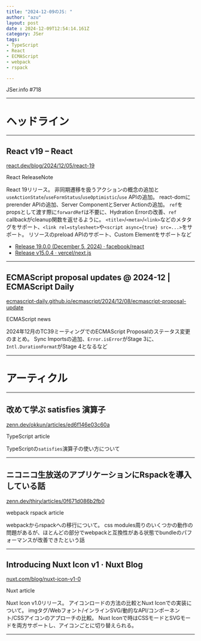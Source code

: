 ```yaml
---
title: "2024-12-09のJS: "
author: "azu"
layout: post
date : 2024-12-09T12:54:14.161Z
category: JSer
tags:
- TypeScript
- React
- ECMAScript
- webpack
- rspack

---
```


JSer.info #718

----

<h1 class="site-genre">ヘッドライン</h1>

----

## React v19 – React
[react.dev/blog/2024/12/05/react-19](https://react.dev/blog/2024/12/05/react-19 "React v19 – React")
<p class="jser-tags jser-tag-icon"><span class="jser-tag">React</span> <span class="jser-tag">ReleaseNote</span></p>

React 19リリース。
非同期遷移を扱うアクションの概念の追加と`useActionState`/`useFormStatus`/`useOptimistic`/`use` APIの追加。
react-domにprerender APIの追加、Server ComponentとServer Actionの追加。
`ref`をpropsとして渡す際に`forwardRef`は不要に、Hydration Errorの改善、`ref` callbackがcleanup関数を返せるように。
`<title>`/`<meta>`/`<link>`などのメタタグをサポート、`<link rel=stylesheet>`や`<script async={true} src=...>`をサポート。
リソースのpreload APIのサポート、Custom Elementをサポートなど

- [Release 19.0.0 (December 5, 2024) · facebook/react](https://github.com/facebook/react/releases/tag/v19.0.0 "Release 19.0.0 (December 5, 2024) · facebook/react")
- [Release v15.0.4 · vercel/next.js](https://github.com/vercel/next.js/releases/tag/v15.0.4 "Release v15.0.4 · vercel/next.js")

----

## ECMAScript proposal updates @ 2024-12 | ECMAScript Daily
[ecmascript-daily.github.io/ecmascript/2024/12/08/ecmascript-proposal-update](https://ecmascript-daily.github.io/ecmascript/2024/12/08/ecmascript-proposal-update "ECMAScript proposal updates @ 2024-12 | ECMAScript Daily")
<p class="jser-tags jser-tag-icon"><span class="jser-tag">ECMAScript</span> <span class="jser-tag">news</span></p>

2024年12月のTC39ミーティングでのECMAScript Proposalのステータス変更のまとめ。
Sync Importsの追加、`Error.isError`がStage 3に、`Intl.DurationFormat`がStage 4となるなど


----
<h1 class="site-genre">アーティクル</h1>

----

## 改めて学ぶ satisfies 演算子
[zenn.dev/okkun/articles/ed6f146e03c60a](https://zenn.dev/okkun/articles/ed6f146e03c60a "改めて学ぶ satisfies 演算子")
<p class="jser-tags jser-tag-icon"><span class="jser-tag">TypeScript</span> <span class="jser-tag">article</span></p>

TypeScriptの`satisfies`演算子の使い方について


----

## ニコニコ生放送のアプリケーションにRspackを導入している話
[zenn.dev/thiry/articles/0f671d086b2fb0](https://zenn.dev/thiry/articles/0f671d086b2fb0 "ニコニコ生放送のアプリケーションにRspackを導入している話")
<p class="jser-tags jser-tag-icon"><span class="jser-tag">webpack</span> <span class="jser-tag">rspack</span> <span class="jser-tag">article</span></p>

webpackからrspackへの移行について。
css modules周りのいくつかの動作の問題があるが、ほとんどの部分でwebpackと互換性がある状態でbundleのパフォーマンスが改善できたという話


----

## Introducing Nuxt Icon v1 · Nuxt Blog
[nuxt.com/blog/nuxt-icon-v1-0](https://nuxt.com/blog/nuxt-icon-v1-0 "Introducing Nuxt Icon v1 · Nuxt Blog")
<p class="jser-tags jser-tag-icon"><span class="jser-tag">Nuxt</span> <span class="jser-tag">article</span></p>

Nuxt Icon v1.0リリース。
アイコンロードの方法の比較とNuxt Iconでの実装について。
imgタグ/Webフォント/インラインSVG/動的なAPI/コンポーネント/CSSアイコンのアプローチの比較。
Nuxt Iconで時はCSSモードとSVGモードを両方サポートし、アイコンごとに切り替えられる。


----
